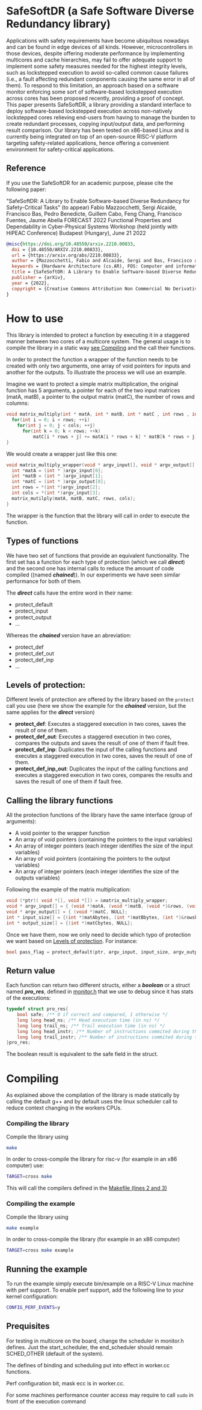 # SafeSoftDR (a Safe Software Diverse Redundancy library)

Applications with safety requirements have become ubiquitous nowadays and can be found in edge devices of all kinds. However, microcontrollers in those devices, despite offering moderate performance by implementing multicores and cache hierarchies, may fail to offer adequate support to implement some safety measures needed for the highest integrity levels, such as lockstepped execution to avoid so-called common cause failures (i.e., a fault affecting redundant components causing the same error in all of them). To respond to this limitation, an approach based on a software monitor enforcing some sort of software-based lockstepped execution across cores has been proposed recently, providing a proof of concept. This paper presents SafeSoftDR, a library providing a standard interface to deploy software-based lockstepped execution across non-natively lockstepped cores relieving end-users from having to manage the burden to create redundant processes, copying input/output data, and performing result comparison. Our library has been tested on x86-based Linux and is currently being integrated on top of an open-source RISC-V platform targeting safety-related applications, hence offering a convenient environment for safety-critical applications.

## Reference

If you use the SafeSoftDR for an academic purpose, please cite the following paper:

"SafeSoftDR: A Library to Enable Software-based Diverse Redundancy for Safety-Critical Tasks" (to appear)
Fabio Mazzocchetti, Sergi Alcaide, Francisco Bas, Pedro Benedicte, Guillem Cabo, Feng Chang, Francisco Fuentes, Jaume Abella
FORECAST 2022 Functional Properties and Dependability in Cyber-Physical Systems Workshop (held jointly with HiPEAC Conference)
Budapest (Hungary), June 21 2022

``` bib
@misc{https://doi.org/10.48550/arxiv.2210.00833,
  doi = {10.48550/ARXIV.2210.00833},
  url = {https://arxiv.org/abs/2210.00833},
  author = {Mazzocchetti, Fabio and Alcaide, Sergi and Bas, Francisco and Benedicte, Pedro and Cabo, Guillem and Chang, Feng and Fuentes, Francisco and Abella, Jaume},
  keywords = {Hardware Architecture (cs.AR), FOS: Computer and information sciences, FOS: Computer and information sciences},
  title = {SafeSoftDR: A Library to Enable Software-based Diverse Redundancy for Safety-Critical Tasks},
  publisher = {arXiv},
  year = {2022},
  copyright = {Creative Commons Attribution Non Commercial No Derivatives 4.0 International}
}

```
# How to use

This library is intended to protect a function by executing it in a staggered manner between two cores of a multicore system. The general usage is to compile the library in a static way [see Compiling](#compiling) and the call their functions.

In order to protect the function a wrapper of the function needs to be created with only two arguments, one array of void pointers for inputs and another for the outputs. To illustrate the process we will use an example.

Imagine we want to protect a simple matrix multiplication, the original function has 5 arguments, a pointer for each of the two input matrices (matA, matB), a pointer to the output matrix (matC), the number of rows and columns:

``` cpp
void matrix_multiply(int * matA, int * matB, int * matC , int rows , int cols){
  for(int i = 0; i < rows; ++i)
    for(int j = 0; j < cols; ++j)
      for(int k = 0; k < rows; ++k)
          matC[i * rows + j] += matA[i * rows + k] * matB[k * rows + j];
}
```
We would create a wrapper just like this one:

``` cpp
void matrix_multiply_wrapper(void * argv_input[], void * argv_output[] ){
  int *matA = (int * )argv_input[0];
  int *matB = (int * )argv_input[1];
  int *matC = (int * )argv_output[0];
  int rows = *(int *)argv_input[2];
  int cols = *(int *)argv_input[3];
  matrix_mutilply(matA, matB, matC, rows, cols);
}
```
The wrapper is the function that the library will call in order to execute the function.

## Types of functions
We have two set of functions that provide an equivalent functionality. The first set has a function for each type of protection (which we call ***direct***) and the second one has internal calls to reduce the amount of code compiled ((named ***chained***)). In our experiments we have seen similar performance for both of them.

The ***direct*** calls have the entire word in their name:
- protect_default
- protect_input
- protect_output
- ...

Whereas the ***chained*** version have an abreviation:
- protect_def
- protect_def_out
- protect_def_inp
- ...

## Levels of protection:

Different levels of protection are offered by the library based on the ```protect``` call you use (here we show the example for the ***chained*** version, but the same applies for the ***direct*** version)
 - **protect_def**: Executes a staggered execution in two cores, saves the result of one of them.
 - **protect_def_out**: Executes a staggered execution in two cores, compares the outputs and saves the result of one of them if fault free.
 - **protect_def_inp**: Duplicates the input of the calling functions and executes a staggered execution in two cores, saves the result of one of them.
 - **protect_def_inp_out**: Duplicates the input of the calling functions and executes a staggered execution in two cores, compares the results and saves the result of one of them if fault free.

## Calling the library functions

All the protection functions of the library have the same interface (group of arguments):
- A void pointer to the wrapper function
- An array of void pointers (containing the pointers to the input variables)
- An array of integer pointers (each integer identifies the size of the input variables)
- An array of void pointers (containing the pointers to the output variables)
- An array of integer pointers (each integer identifies the size of the outputs variables)

Following the example of the matrix multiplication:

``` cpp
void (*ptr)( void *[], void *[]) = &matrix_multiply_wrapper;
void * argv_input[] = { (void *)matA, (void *)matB, (void *)&rows, (void *)&cols, NULL};
void * argv_output[] = { (void *)matC, NULL};
int * input_size[] = {(int *)matAbytes, (int *)matBbytes, (int *)&rowsbytes, (int *)&colsbytes, NULL};
int * output_size[] = {(int *)matCbytes, NULL};
```

Once we have them, now we only need to decide which typo of protection we want based on [Levels of protection](#levels-of-protection).
For instance:

``` cpp
bool pass_flag = protect_default(ptr, argv_input, input_size, argv_output, output_size) ;
```

## Return value

Each function can return two different structs, either a ***boolean*** or a struct named ***pro_res***, defined in [monitor.h](https://gitlab.bsc.es/caos_hw/software-diverse-redundancy-library/-/blob/main/src/monitor.h#L72-L78) that we use to debug since it has stats of the executions:
``` cpp
typedef struct pro_res{
	bool safe; /** 0 if correct and compared, 1 otherwise */
	long long head_ns; /** Head execution time (in ns) */
	long long trail_ns; /** Trail execution time (in ns) */
	long long head_instr; /** Number of instructions commited during the activation by head core */
	long long trail_instr; /** Number of instructions commited during the activation by trail core */
}pro_res;
```
The boolean result is equivalent to the safe field in the struct.


# Compiling

As explained above the compilation of the library is made statically by calling the default g++ and by default uses the linux scheduler call to reduce context changing in the workers CPUs.

### Compiling the library

Compile the library using

``` bash
make
```

In order to cross-compile the library for risc-v (for example in an x86 computer) use:

``` bash
TARGET=cross make
```

This will call the compilers defined in the [Makefile (lines 2 and 3)](https://gitlab.bsc.es/caos_hw/software-diverse-redundancy-library/-/blob/main/Makefile#L2-L3)

### Compiling the example

Compile the library using

``` bash
make example
```

In order to cross-compile the library (for example in an x86 computer)

``` bash
TARGET=cross make example
```

## Running the example
To run the example simply execute bin/example on a RISC-V Linux machine with perf support. To enable perf support, add the following line to your kernel configuration:

``` bash
CONFIG_PERF_EVENTS=y
```

## Prequisites

For testing in multicore on the board, change the scheduler in monitor.h defines.
Just the start_scheduler, the end_scheduler should remain SCHED_OTHER (default of the system).

The defines of binding and scheduling put into effect in worker.cc functions.

Perf configuration bit, mask ecc is in worker.cc.

For some machines performance counter access may require to call ```sudo``` in front of the execution command

